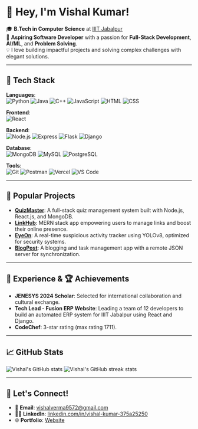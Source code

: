 # 👋 Hey, I'm Vishal Kumar!

🎓 **B.Tech in Computer Science** at [IIIT Jabalpur](https://www.iiitdmj.ac.in/)  
🚀 **Aspiring Software Developer** with a passion for **Full-Stack Development**, **AI/ML**, and **Problem Solving**.  
💡 I love building impactful projects and solving complex challenges with elegant solutions.

---

## 🚀 Tech Stack

**Languages**:  
![Python](https://img.shields.io/badge/-Python-3776AB?style=flat&logo=python&logoColor=white) 
![Java](https://img.shields.io/badge/-Java-007396?style=flat&logo=java&logoColor=white) 
![C++](https://img.shields.io/badge/-C++-00599C?style=flat&logo=cplusplus&logoColor=white) 
![JavaScript](https://img.shields.io/badge/-JavaScript-F7DF1E?style=flat&logo=javascript&logoColor=black)
![HTML](https://img.shields.io/badge/-HTML5-E34F26?style=flat&logo=html5&logoColor=white) 
![CSS](https://img.shields.io/badge/-CSS3-1572B6?style=flat&logo=css3)

**Frontend**:  
![React](https://img.shields.io/badge/-React-61DAFB?style=flat&logo=react&logoColor=black) 


**Backend**:  
![Node.js](https://img.shields.io/badge/-Node.js-339933?style=flat&logo=node.js&logoColor=white) 
![Express](https://img.shields.io/badge/-Express-000000?style=flat&logo=express&logoColor=white) 
![Flask](https://img.shields.io/badge/-Flask-000000?style=flat&logo=flask&logoColor=white)
![Django](https://img.shields.io/badge/-Django-092E20?style=flat&logo=django&logoColor=white)


**Database**:  
![MongoDB](https://img.shields.io/badge/-MongoDB-47A248?style=flat&logo=mongodb&logoColor=white) 
![MySQL](https://img.shields.io/badge/-MySQL-4479A1?style=flat&logo=mysql&logoColor=white) 
![PostgreSQL](https://img.shields.io/badge/-PostgreSQL-4169E1?style=flat&logo=postgresql&logoColor=white)

**Tools**:  
![Git](https://img.shields.io/badge/-Git-F05032?style=flat&logo=git&logoColor=white) 
![Postman](https://img.shields.io/badge/-Postman-FF6C37?style=flat&logo=postman&logoColor=white) 
![Vercel](https://img.shields.io/badge/-Vercel-000000?style=flat&logo=vercel&logoColor=white) 
![VS Code](https://img.shields.io/badge/-VS%20Code-007ACC?style=flat&logo=visual-studio-code&logoColor=white)

---

## 🌟 Popular Projects

- [**QuizMaster**](https://github.com/vishalverma9572/quizmaster): A full-stack quiz management system built with Node.js, React.js, and MongoDB.
- [**LinkHub**](https://github.com/vishalverma9572/LinkHub): MERN stack app empowering users to manage links and boost their online presence.
- [**EyeOn**](https://github.com/vishalverma9572/EyeOn): A real-time suspicious activity tracker using YOLOv8, optimized for security systems.
- [**BlogPost**](https://github.com/vishalverma9572/BlogPost): A blogging and task management app with a remote JSON server for synchronization.

---

## 💼 Experience & 🏆 Achievements

- **JENESYS 2024 Scholar**: Selected for international collaboration and cultural exchange.
- **Tech Lead - Fusion ERP Website**: Leading a team of 12 developers to build an automated ERP system for IIIT Jabalpur using React and Django.
- **CodeChef**: 3-star rating (max rating 1711).


---

## 📈 GitHub Stats

![Vishal's GitHub stats](https://github-readme-stats.vercel.app/api?username=vishalverma9572&show_icons=true&theme=tokyonight)
![Vishal's GitHub streak stats](https://github-readme-streak-stats.herokuapp.com/?user=vishalverma9572&theme=tokyonight)

---

## 🤝 Let's Connect!

- 📧 **Email**: [vishalverma9572@gmail.com](mailto:vishalverma9572@gmail.com)
- 👨‍💼 **LinkedIn**: [linkedin.com/in/vishal-kumar-375a25250](https://www.linkedin.com/in/vishal-kumar-375a25250/)
- 🌐 **Portfolio**: [Website](https://portfoliovishal-vishal-kumar-s-projects.vercel.app/)
